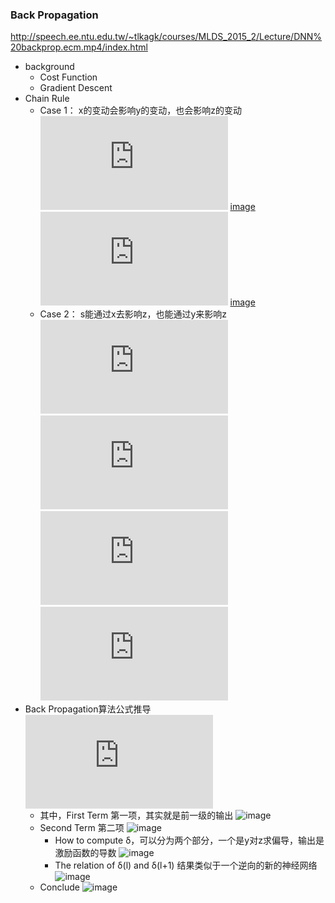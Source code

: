 ### Back Propagation

http://speech.ee.ntu.edu.tw/~tlkagk/courses/MLDS_2015_2/Lecture/DNN%20backprop.ecm.mp4/index.html

- background
    - Cost Function
    - Gradient Descent
- Chain Rule
    - Case 1： x的变动会影响y的变动，也会影响z的变动
        ![image](http://latex.codecogs.com/gif.latex?y%3Dg%28x%29) [image](http://latex.codecogs.com/gif.latex?z%3Dh%28y%29)
        ![image](http://latex.codecogs.com/gif.latex?%5CDelta%20x%20%5Cto%20%5CDelta%20y%20%5Cto%20%5CDelta%20z) [image](http://latex.codecogs.com/gif.latex?%5Cfrac%7B%5Cpartial%20z%7D%7B%5Cpartial%20x%7D%3D%5Cfrac%7B%5Cpartial%20z%7D%7B%5Cpartial%20y%7D%5Cfrac%7B%5Cpartial%20y%7D%7B%5Cpartial%20x%7D)
    - Case 2： s能通过x去影响z，也能通过y来影响z
        ![image](http://latex.codecogs.com/gif.latex?x%3Dg%28s%29)
        ![image](http://latex.codecogs.com/gif.latex?y%3Dh%28s%29)
        ![image](http://latex.codecogs.com/gif.latex?z%3Dk%28x%2Cy%29)
        ![image](http://latex.codecogs.com/gif.latex?%5Cfrac%7B%5Cpartial%20z%7D%7B%5Cpartial%20s%7D%3D%5Cfrac%7B%5Cpartial%20z%7D%7B%5Cpartial%20x%7D%5Cfrac%7B%5Cpartial%20x%7D%7B%5Cpartial%20s%7D&plus;%5Cfrac%7B%5Cpartial%20z%7D%7B%5Cpartial%20y%7D%5Cfrac%7B%5Cpartial%20y%7D%7B%5Cpartial%20s%7D)
- Back Propagation算法公式推导
    ![image](http://latex.codecogs.com/gif.latex?%5Cpartial%20C%5E%7Br%7D%20/%20%5Cpartial%20w_%7Bij%7D%5E%7Bl%7D)
    - 其中，First Term 第一项，其实就是前一级的输出
        ![image](https://github.com/songruoningbupt/songruoningbupt.github.io/blob/master/image/LeeHungYi/firstterm.jpg)
    - Second Term 第二项
        ![image](https://github.com/songruoningbupt/songruoningbupt.github.io/blob/master/image/LeeHungYi/secondterm.jpg)
        - How to compute δ，可以分为两个部分，一个是y对z求偏导，输出是激励函数的导数
            ![image](https://github.com/songruoningbupt/songruoningbupt.github.io/blob/master/image/LeeHungYi/secondterm1.jpg)
        - The relation of δ(l) and δ(l+1) 结果类似于一个逆向的新的神经网络
            ![image](https://github.com/songruoningbupt/songruoningbupt.github.io/blob/master/image/LeeHungYi/secondterm2.jpg)
    - Conclude
            ![image](https://github.com/songruoningbupt/songruoningbupt.github.io/blob/master/image/LeeHungYi/secondterm3.jpg)
